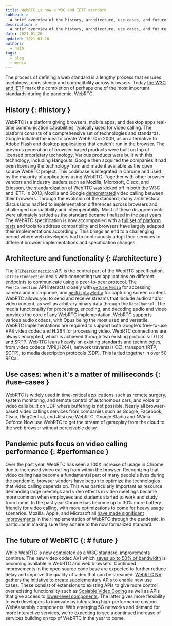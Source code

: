 ```yaml
---
title: WebRTC is now a W3C and IETF standard
subhead: >
  A brief overview of the history, architecture, use cases, and future of WebRTC.
description: >
  A brief overview of the history, architecture, use cases, and future of WebRTC.
date: 2021-01-26
updated: 2021-01-26
authors:
  - huib
tags:
  - blog
  - media
---
```


The process of defining a web standard is a lengthy process that ensures usefulness, consistency and
compatibility across browsers. Today [the W3C and
IETF](https://www.w3.org/2021/01/pressrelease-webrtc-rec.html.en) mark the completion of perhaps one
of the most important standards during the pandemic: WebRTC. 

## History {: #history }

WebRTC is a platform giving browsers, mobile apps, and desktop apps real-time communication
capabilities, typically used for video calling. The platform consists of a comprehensive set of
technologies and standards. Google initiated the idea to create WebRTC in 2009, as an alternative to
Adobe Flash and desktop applications that couldn't run in the browser. The previous generation of
browser-based products were built on top of licensed proprietary technology. Various products were
built with this technology, including Hangouts. Google then acquired the companies it had been
licensing the technology from and made it available as the open source WebRTC project. This codebase
is integrated in Chrome and used by the majority of applications using WebRTC. Together with other
browser vendors and industry leaders such as Mozilla, Microsoft, Cisco, and Ericsson, the
standardization of WebRTC was kicked off in both the W3C and IETF.  In 2013, Mozilla and Google
[demonstrated](https://blog.chromium.org/2013/02/hello-firefox-this-is-chrome-calling.html) video
calling between their browsers. Through the evolution of the standard, many architectural
discussions had led to implementation differences across browsers and challenged compatibility and
interoperability. Most of these disagreements were ultimately settled as the standard became
finalized in the past years. The WebRTC specification is now accompanied with a
[full set of platform tests](https://wpt.fyi/results/webrtc?label=experimental&label=master&aligned)
and tools to address compatibility and browsers have largely adapted their implementations
accordingly. This brings an end to a challenging period where web developers had to continuously
adopt their services to different browser implementations and specification changes.

## Architecture and functionality {: #architecture }

The [`RTCPeerConnection` API](https://developer.mozilla.org/en-US/docs/Web/API/RTCPeerConnection) is
the central part of the WebRTC specification. `RTCPeerConnection` deals with connecting two
applications on different endpoints to communicate using a peer-to-peer protocol. The `PeerConnection`
API interacts closely with
[`getUserMedia`](https://developer.mozilla.org/en-US/docs/Web/API/MediaDevices/getUserMedia) for
accessing camera and microphone, and
[`getDisplayMedia`](https://developer.mozilla.org/en-US/docs/Web/API/MediaDevices/getDisplayMedia) for
capturing screen content. WebRTC allows you to send and receive streams that include audio and/or
video content, as well as arbitrary binary data through the `DataChannel`. The media functionality for
processing, encoding, and decoding audio and video provides the core of any WebRTC implementation.
WebRTC supports various audio codecs, with Opus being the most used and versatile. WebRTC
implementations are required to support both Google's free-to-use VP8 video codec and H.264 for
processing video. WebRTC connections are always encrypted, which is achieved through two existing
protocols: DTLS and SRTP.  WebRTC leans heavily on existing standards and technologies, from video
codecs (VP8,H264), network traversal (ICE), transport (RTP, SCTP), to media description protocols
(SDP). This is tied together in over 50 RFCs.

## Use cases: when it's a matter of milliseconds {: #use-cases }

WebRTC is widely used in time-critical applications such as remote surgery, system monitoring, and
remote control of autonomous cars, and voice or video calls built on UDP where buffering is not
possible. Nearly all browser-based video callings services from companies such as Google, Facebook,
Cisco, RingCentral, and Jitsi use WebRTC. Google Stadia and NVidia Geforce Now use WebRTC to get the
stream of gameplay from the cloud to the web browser without perceivable delay. 

## Pandemic puts focus on video calling performance {: #performance }

Over the past year, WebRTC has seen a 100X increase of usage in Chrome due to increased video
calling from within the browser. Recognizing that video calling has become a fundamental part of
many people's lives during the pandemic, browser vendors have begun to optimize the technologies
that video calling depends on. This was particularly important as resource demanding large meetings
and video effects in video meetings became more common when employees and students started to work
and study from home.  In the past year Chrome has become up to 30% more battery friendly for video
calling, with more optimizations to come for heavy usage scenarios. Mozilla, Apple, and Microsoft
all [have made significant improvements](https://www.youtube.com/watch?v=YZROn-WsyO4) in their
implementation of WebRTC through the pandemic, in particular in making sure they adhere to the now
formalized standard.

## The future of WebRTC {: # future }

While WebRTC is now completed as a W3C standard, improvements continue. The new video codec AV1
which
[saves up to 50% of bandwidth](https://blog.google/products/duo/4-new-google-duo-features-help-you-stay-connected/)
is becoming available in WebRTC and web browsers. Continued improvements in the open source code
base are expected to further reduce delay and improve the quality of video that can be streamed.
[WebRTC NV](https://www.w3.org/TR/webrtc-nv-use-cases/) gathers the initiative to create
supplementary APIs to enable new use cases. These consist of extensions to existing APIs to give
more control over existing functionality such as [Scalable Video
Coding](https://www.w3.org/TR/webrtc-svc/) as well as APIs that give access to
[lower-level components](https://github.com/w3c/mediacapture-insertable-streams/blob/main/explainer.md).
The latter gives more flexibility to web developers to innovate by integrating high-performance
custom WebAssembly components. With emerging 5G networks and demand for more interactive services,
we're expecting to see a continued increase of services building on top of WebRTC in the year to
come.